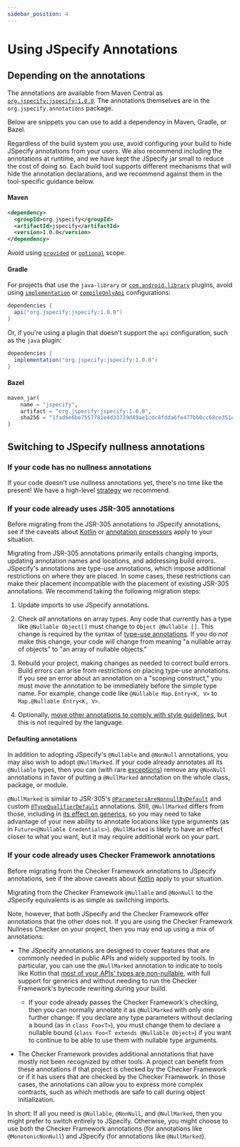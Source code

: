 ```yaml
---
sidebar_position: 4
---
```


# Using JSpecify Annotations

## Depending on the annotations

The annotations are available from Maven Central as
[`org.jspecify:jspecify:1.0.0`](https://repo1.maven.org/maven2/org/jspecify/jspecify/1.0.0/).
The annotations themselves are in the `org.jspecify.annotations` package.

Below are snippets you can use to add a dependency in Maven, Gradle, or Bazel.

Regardless of the build system you use, avoid configuring your build to hide
JSpecify annotations from your users. We also recommend including the
annotations at runtime, and we have kept the JSpecify jar small to reduce the
cost of doing so. Each build tool supports different mechanisms that will hide
the annotation declarations, and we recommend against them in the tool-specific
guidance below.

#### Maven

```xml
<dependency>
  <groupId>org.jspecify</groupId>
  <artifactId>jspecify</artifactId>
  <version>1.0.0</version>
</dependency>
```

Avoid using [`provided`] or [`optional`] scope.

#### Gradle

For projects that use the `java-library` or
[`com.android.library`](https://developer.android.com/studio/projects/android-library)
plugins, avoid using [`implementation`] or [`compileOnlyApi`] configurations:

```groovy
dependencies {
  api("org.jspecify:jspecify:1.0.0")
}
```

Or, if you're using a plugin that doesn't support the `api` configuration, such
 as the `java` plugin:

```groovy
dependencies {
  implementation("org.jspecify:jspecify:1.0.0")
}
```

#### Bazel

```python
maven_jar(
    name = "jspecify",
    artifact = "org.jspecify:jspecify:1.0.0",
    sha256 = "1fad6e6be7557781e4d33729d49ae1cdc8fdda6fe477bb0cc68ce351eafdfbab",
)
```

## Switching to JSpecify nullness annotations

### If your code has no nullness annotations

If your code doesn't use nullness annotations yet, there's no time like the
present! We have a high-level [strategy](applying) we recommend.

### If your code already uses JSR-305 annotations

Before migrating from the JSR-305 annotations to JSpecify annotations, see if
the caveats about [Kotlin][Kotlin-caveats] or
[annotation processors](whether#annotation-processors) apply to your situation.

Migrating from JSR-305 annotations primarily entails changing imports, updating
annotation names and locations, and addressing build errors. JSpecify's
annotations are type-use annotations, which impose additional restrictions on
where they are placed. In some cases, these restrictions can make their
placement incompatible with the placement of existing JSR-305 annotations. We
recommend taking the following migration steps:

1.  Update imports to use JSpecify annotations.

1.  Check *all* annotations on array types. Any code that currently has a type
    like `@Nullable Object[]` must change to `Object @Nullable []`. This change
    is required by the syntax of [type-use annotations]. If you do *not* make
    this change, your code will change from meaning "a nullable array of
    objects" to "an array of nullable objects."

1.  Rebuild your project, making changes as needed to correct build errors.
    Build errors can arise from restrictions on placing type-use annotations. If
    you see an error about an annotation on a "scoping construct," you must move
    the annotation to be immediately before the simple type name. For example,
    change code like `@Nullable Map.Entry<K, V>` to `Map.@Nullable Entry<K, V>`.

1.  Optionally,
    [move other annotations to comply with style guidelines](https://google.github.io/styleguide/javaguide.html#s4.8.5-annotations),
    but this is not required by the language.

#### Defaulting annotations

In addition to adopting JSpecify's `@Nullable` and `@NonNull` annotations, you
may also wish to adopt `@NullMarked`. If your code already annotates all its
`@Nullable` types, then you can (with rare
[exceptions](https://jspecify.dev/docs/api/org/jspecify/annotations/NonNull.html#projection))
remove any `@NonNull` annotations in favor of putting a `@NullMarked` annotation
on the whole class, package, or module.

`@NullMarked` is similar to JSR-305's [`@ParametersAreNonnullByDefault`] and
custom [`@TypeQualifierDefault`] annotations. Still, `@NullMarked` differs from
those, including in [its effect on generics](user-guide#generics), so you may
need to take advantage of your new ability to annotate locations like type
arguments (as in `Future<@Nullable Credentials>`). `@NullMarked` is likely to
have an effect closer to what you want, but it may require additional work on
your part.

### If your code already uses Checker Framework annotations

Before migrating from the Checker Framework annotations to JSpecify annotations,
see if the above caveats about [Kotlin][Kotlin-caveats] apply to your situation.

Migrating from the Checker Framework `@Nullable` and `@NonNull` to the JSpecify
equivalents is as simple as switching imports.

Note, however, that both JSpecify and the Checker Framework offer annotations
that the other does not. If you are using the Checker Framework Nullness Checker
on your project, then you may end up using a mix of annotations:

*   The JSpecify annotations are designed to cover features that are commonly
    needed in public APIs and widely supported by tools. In particular, you can
    use the `@NullMarked` annotation to indicate to tools like Kotlin that
    [most of your APIs' types are non-nullable](https://jspecify.dev/docs/api/org/jspecify/annotations/NullMarked.html#effects),
    with full support for generics and without needing to run the Checker
    Framework's bytecode rewriting during your build.

    *   If your code already passes the Checker Framework's checking, then you
        can normally annotate it as `@NullMarked` with only one further change:
        If you declare any type parameters without declaring a bound (as in
        `class Foo<T>`), you must change them to declare a nullable bound
        (`class Foo<T extends @Nullable Object>`) if you want to continue to be
        able to use them with nullable type arguments.

*   The Checker Framework provides additional annotations that have mostly not
    been recognized by other tools. A project can benefit from these annotations
    if that project is checked by the Checker Framework or if it has users that
    are checked by the Checker Framework. In those cases, the annotations can
    allow you to express more complex contracts, such as which methods are safe
    to call during object initialization.

In short: If all you need is `@Nullable`, `@NonNull`, and `@NullMarked`, then
you might prefer to switch entirely to JSpecify. Otherwise, you might choose to
use both the Checker Framework annotations (for annotations like
`@MonotonicNonNull`) and JSpecify (for annotations like `@NullMarked`).

[`@ParametersAreNonnullByDefault`]: https://www.javadoc.io/doc/com.google.code.findbugs/jsr305/3.0.1/javax/annotation/ParametersAreNonnullByDefault.html
[`@TypeQualifierDefault`]: https://github.com/Kotlin/KEEP/blob/master/proposals/jsr-305-custom-nullability-qualifiers.md#type-qualifier-default
[`compileOnlyApi`]: https://docs.gradle.org/current/userguide/java_library_plugin.html#sec:java_library_configurations_graph
[`implementation`]: https://docs.gradle.org/current/userguide/java_library_plugin.html#sec:java_library_configurations_graph
[`optional`]: https://maven.apache.org/guides/introduction/introduction-to-optional-and-excludes-dependencies.html
[`provided`]: https://maven.apache.org/guides/introduction/introduction-to-dependency-mechanism.html#dependency-scope
[Kotlin-caveats]: whether#kotlin
[type-use annotations]: https://www.oracle.com/technical-resources/articles/java/ma14-architect-annotations.html#:~:text=Applying%20Type%20Annotations
